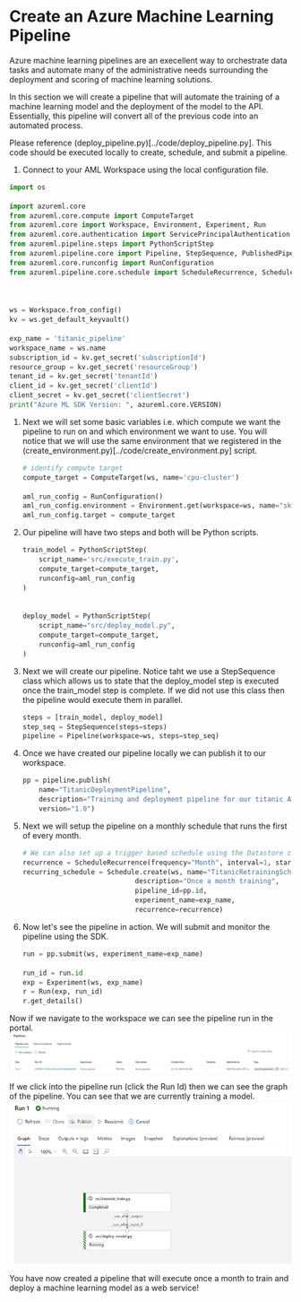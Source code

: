 # Create an Azure Machine Learning Pipeline

Azure machine learning pipelines are an execellent way to orchestrate data tasks and automate many of the administrative needs surrounding the deployment and scoring of machine learning solutions.  

In this section we will create a pipeline that will automate the training of a machine learning model and the deployment of the model to the API. Essentially, this pipeline will convert all of the previous code into an automated process.  


Please reference (deploy_pipeline.py)[../code/deploy_pipeline.py]. This code should be executed locally to create, schedule, and submit a pipeline.  

1. Connect to your AML Workspace using the local configuration file.  
```python
import os 

import azureml.core
from azureml.core.compute import ComputeTarget
from azureml.core import Workspace, Environment, Experiment, Run
from azureml.core.authentication import ServicePrincipalAuthentication
from azureml.pipeline.steps import PythonScriptStep
from azureml.pipeline.core import Pipeline, StepSequence, PublishedPipeline
from azureml.core.runconfig import RunConfiguration
from azureml.pipeline.core.schedule import ScheduleRecurrence, Schedule



ws = Workspace.from_config()
kv = ws.get_default_keyvault()

exp_name = 'titanic_pipeline'
workspace_name = ws.name
subscription_id = kv.get_secret('subscriptionId')
resource_group = kv.get_secret('resourceGroup')
tenant_id = kv.get_secret('tenantId')
client_id = kv.get_secret('clientId')
client_secret = kv.get_secret('clientSecret')
print("Azure ML SDK Version: ", azureml.core.VERSION)

```


1. Next we will set some basic variables i.e. which compute we want the pipeline to run on and which environment we want to use. You will notice that we will use the same environment that we registered in the (create_environment.py)[../code/create_environment.py] script. 
    ```python
    # identify compute target
    compute_target = ComputeTarget(ws, name='cpu-cluster')

    aml_run_config = RunConfiguration()
    aml_run_config.environment = Environment.get(workspace=ws, name="sklearn-env")
    aml_run_config.target = compute_target

    ```


1. Our pipeline will have two steps and both will be Python scripts.  
    ```python
    train_model = PythonScriptStep(
        script_name='src/execute_train.py',
        compute_target=compute_target,
        runconfig=aml_run_config
    )


    deploy_model = PythonScriptStep(
        script_name="src/deploy_model.py",
        compute_target=compute_target,
        runconfig=aml_run_config
    )
    ```

1. Next we will create our pipeline. Notice taht we use a StepSequence class which allows us to state that the deploy_model step is executed once the train_model step is complete. If we did not use this class then the pipeline would execute them in parallel.  
    ```python
    steps = [train_model, deploy_model]
    step_seq = StepSequence(steps=steps)
    pipeline = Pipeline(workspace=ws, steps=step_seq)
    ```

1. Once we have created our pipeline locally we can publish it to our workspace.  
    ```python
    pp = pipeline.publish(
        name="TitanicDeploymentPipeline",
        description="Training and deployment pipeline for our titanic API.",
        version="1.0")
    ```


1. Next we will setup the pipeline on a monthly schedule that runs the first of every month.  
    ```python
    # We can also set up a trigger based schedule using the Datastore class - https://docs.microsoft.com/en-us/azure/machine-learning/how-to-schedule-pipelines#create-a-time-based-schedule
    recurrence = ScheduleRecurrence(frequency="Month", interval=1, start_time='2020-11-01T00:00:00')
    recurring_schedule = Schedule.create(ws, name="TitanicRetrainingSchedule", 
                                description="Once a month training",
                                pipeline_id=pp.id, 
                                experiment_name=exp_name, 
                                recurrence=recurrence)

    ```


1. Now let's see the pipeline in action.  We will submit and monitor the pipeline using the SDK.  
    ```python
    run = pp.submit(ws, experiment_name=exp_name)

    run_id = run.id
    exp = Experiment(ws, exp_name)
    r = Run(exp, run_id)
    r.get_details()
    ```

Now if we navigate to the workspace we can see the pipeline run in the portal.  
![](imgs/PipelineRun.jpg)

If we click into the pipeline run (click the Run Id) then we can see the graph of the pipeline. You can see that we are currently training a model.    
![](imgs/PipelineGraph.jpg)

You have now created a pipeline that will execute once a month to train and deploy a machine learning model as a web service!  